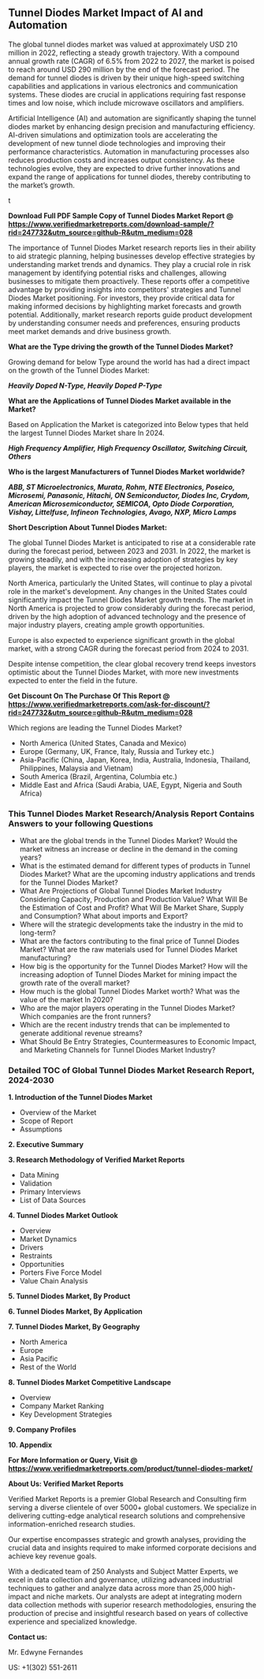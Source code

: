 <h2>Tunnel Diodes Market Impact of AI and Automation</h2><p>The global tunnel diodes market was valued at approximately USD 210 million in 2022, reflecting a steady growth trajectory. With a compound annual growth rate (CAGR) of 6.5% from 2022 to 2027, the market is poised to reach around USD 290 million by the end of the forecast period. The demand for tunnel diodes is driven by their unique high-speed switching capabilities and applications in various electronics and communication systems. These diodes are crucial in applications requiring fast response times and low noise, which include microwave oscillators and amplifiers.</p><p>Artificial Intelligence (AI) and automation are significantly shaping the tunnel diodes market by enhancing design precision and manufacturing efficiency. AI-driven simulations and optimization tools are accelerating the development of new tunnel diode technologies and improving their performance characteristics. Automation in manufacturing processes also reduces production costs and increases output consistency. As these technologies evolve, they are expected to drive further innovations and expand the range of applications for tunnel diodes, thereby contributing to the market’s growth.</p>t</p><p id="" class=""><strong>Download Full PDF Sample Copy of Tunnel Diodes Market Report @ <a href="https://www.verifiedmarketreports.com/download-sample/?rid=247732&utm_source=github-R&utm_medium=028" target="_blank">https://www.verifiedmarketreports.com/download-sample/?rid=247732&utm_source=github-R&utm_medium=028</a></strong></p><p>The importance of&nbsp;Tunnel Diodes Market research reports lies in their ability to aid strategic planning, helping businesses develop effective strategies by understanding market trends and dynamics. They play a crucial role in risk management by identifying potential risks and challenges, allowing businesses to mitigate them proactively. These reports offer a competitive advantage by providing insights into competitors' strategies and Tunnel Diodes Market positioning. For investors, they provide critical data for making informed decisions by highlighting market forecasts and growth potential. Additionally, market research reports guide product development by understanding consumer needs and preferences, ensuring products meet market demands and drive business growth.</p><p><strong>What are the&nbsp;Type driving the growth of the Tunnel Diodes Market?</strong></p><p id="" class="">Growing demand for below Type around the world has had a direct impact on the growth of the Tunnel Diodes Market:</p><em><strong>Heavily Doped N-Type, Heavily Doped P-Type</strong></em></p><strong>What are the&nbsp;Applications&nbsp;of Tunnel Diodes Market available in the Market?</strong></p><p id="" class="">Based on Application the Market is categorized into Below types that held the largest Tunnel Diodes Market share In 2024.</p><em><strong>High Frequency Amplifier, High Frequency Oscillator, Switching Circuit, Others</strong></em></p><strong>Who is the largest Manufacturers of Tunnel Diodes Market worldwide?</strong></p><p><em><strong>ABB, ST Microelectronics, Murata, Rohm, NTE Electronics, Poseico, Microsemi, Panasonic, Hitachi, ON Semiconductor, Diodes Inc, Crydom, American Microsemiconductor, SEMICOA, Opto Diode Corporation, Vishay, Littelfuse, Infineon Technologies, Avago, NXP, Micro Lamps</strong></em></p><p id="" class=""><strong>Short Description About Tunnel Diodes Market:</strong></p><p>The global Tunnel Diodes Market is anticipated to rise at a considerable rate during the forecast period, between 2023 and 2031. In 2022, the market is growing steadily, and with the increasing adoption of strategies by key players, the market is expected to rise over the projected horizon.</p><p>North America, particularly the United States, will continue to play a pivotal role in the market's development. Any changes in the United States could significantly impact the Tunnel Diodes Market growth trends. The market in North America is projected to grow considerably during the forecast period, driven by the high adoption of advanced technology and the presence of major industry players, creating ample growth opportunities.</p><p>Europe is also expected to experience significant growth in the global market, with a strong CAGR during the forecast period from 2024 to 2031.</p><p>Despite intense competition, the clear global recovery trend keeps investors optimistic about the Tunnel Diodes Market, with more new investments expected to enter the field in the future.</p><p id="" class=""><strong>Get Discount On The Purchase Of This Report @ <a href="https://www.verifiedmarketreports.com/ask-for-discount/?rid=247732&utm_source=github-R&utm_medium=028" target="_blank">https://www.verifiedmarketreports.com/ask-for-discount/?rid=247732&utm_source=github-R&utm_medium=028</a></strong></p>Which regions are leading the Tunnel Diodes Market?</p><ul><li>North America (United States, Canada and Mexico)</li><li>Europe (Germany, UK, France, Italy, Russia and Turkey etc.)</li><li>Asia-Pacific (China, Japan, Korea, India, Australia, Indonesia, Thailand, Philippines, Malaysia and Vietnam)</li><li>South America (Brazil, Argentina, Columbia etc.)</li><li>Middle East and Africa (Saudi Arabia, UAE, Egypt, Nigeria and South Africa)</li></ul><h3 id="" class="">This Tunnel Diodes Market Research/Analysis Report Contains Answers to your following Questions</h3><ul><li>What are the global trends in the Tunnel Diodes Market? Would the market witness an increase or decline in the demand in the coming years?</li><li>What is the estimated demand for different types of products in Tunnel Diodes Market? What are the upcoming industry applications and trends for the Tunnel Diodes Market?</li><li>What Are Projections of Global Tunnel Diodes Market Industry Considering Capacity, Production and Production Value? What Will Be the Estimation of Cost and Profit? What Will Be Market Share, Supply and Consumption? What about imports and Export?</li><li>Where will the strategic developments take the industry in the mid to long-term?</li><li>What are the factors contributing to the final price of Tunnel Diodes Market? What are the raw materials used for Tunnel Diodes Market manufacturing?</li><li>How big is the opportunity for the Tunnel Diodes Market? How will the increasing adoption of Tunnel Diodes Market for mining impact the growth rate of the overall market?</li><li>How much is the global Tunnel Diodes Market worth? What was the value of the market In 2020?</li><li>Who are the major players operating in the Tunnel Diodes Market? Which companies are the front runners?</li><li>Which are the recent industry trends that can be implemented to generate additional revenue streams?</li><li>What Should Be Entry Strategies, Countermeasures to Economic Impact, and Marketing Channels for Tunnel Diodes Market Industry?</li></ul><h3 id="" class="">Detailed TOC of Global Tunnel Diodes Market Research Report, 2024-2030</h3><p id="" class=""><strong>1. Introduction of the Tunnel Diodes Market</strong></p><ul><li>Overview of the Market</li><li>Scope of Report</li><li>Assumptions</li></ul><p id="" class=""><strong>2. Executive Summary</strong></p><p id="" class=""><strong>3. Research Methodology of Verified Market Reports</strong></p><ul><li>Data Mining</li><li>Validation</li><li>Primary Interviews</li><li>List of Data Sources</li></ul><p id="" class=""><strong>4. Tunnel Diodes Market Outlook</strong></p><ul><li>Overview</li><li>Market Dynamics</li><li>Drivers</li><li>Restraints</li><li>Opportunities</li><li>Porters Five Force Model</li><li>Value Chain Analysis</li></ul><p id="" class=""><strong>5. Tunnel Diodes Market, By Product</strong></p><p id="" class=""><strong>6. Tunnel Diodes Market, By Application</strong></p><p id="" class=""><strong>7. Tunnel Diodes Market, By Geography</strong></p><ul><li>North America</li><li>Europe</li><li>Asia Pacific</li><li>Rest of the World</li></ul><p id="" class=""><strong>8. Tunnel Diodes Market Competitive Landscape</strong></p><ul><li>Overview</li><li>Company Market Ranking</li><li>Key Development Strategies</li></ul><p id="" class=""><strong>9. Company Profiles</strong></p><p id="" class=""><strong>10. Appendix</strong></p><p id="" class=""><strong>For More Information or Query, Visit @ <a href="https://www.verifiedmarketreports.com/product/tunnel-diodes-market/" target="_blank">https://www.verifiedmarketreports.com/product/tunnel-diodes-market/</a></strong></p><p id="" class=""><strong>About Us: Verified Market Reports</strong></p><p id="" class="">Verified Market Reports is a premier Global Research and Consulting firm serving a diverse clientele of over 5000+ global customers. We specialize in delivering cutting-edge analytical research solutions and comprehensive information-enriched research studies.</p><p id="" class="">Our expertise encompasses strategic and growth analyses, providing the crucial data and insights required to make informed corporate decisions and achieve key revenue goals.</p><p id="" class="">With a dedicated team of 250 Analysts and Subject Matter Experts, we excel in data collection and governance, utilizing advanced industrial techniques to gather and analyze data across more than 25,000 high-impact and niche markets. Our analysts are adept at integrating modern data collection methods with superior research methodologies, ensuring the production of precise and insightful research based on years of collective experience and specialized knowledge.</p><p id="" class=""><strong>Contact us:</strong></p><p id="" class="">Mr. Edwyne Fernandes</p><p id="" class="">US: +1(302) 551-2611</p>